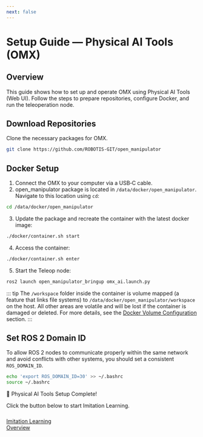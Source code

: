 ```yaml
---
next: false
---
```


# Setup Guide — Physical AI Tools (OMX)

## Overview
This guide shows how to set up and operate OMX using Physical AI Tools (Web UI). Follow the steps to prepare repositories, configure Docker, and run the teleoperation node.

## Download Repositories
Clone the necessary packages for OMX.
```bash
git clone https://github.com/ROBOTIS-GIT/open_manipulator
```

## Docker Setup
1. Connect the OMX to your computer via a USB‑C cable.
2. open_manipulator package is located in `/data/docker/open_manipulator`. Navigate to this location using `cd`:
```bash
cd /data/docker/open_manipulator
```
3. Update the package and recreate the container with the latest docker image:
```bash
./docker/container.sh start
```
4. Access the container:
```bash
./docker/container.sh enter
```
5. Start the Teleop node:
```bash
ros2 launch open_manipulator_bringup omx_ai.launch.py
```
::: tip
The `/workspace` folder inside the container is volume mapped (a feature that links file systems) to `/data/docker/open_manipulator/workspace` on the host. All other areas are volatile and will be lost if the container is damaged or deleted. For more details, see the [Docker Volume Configuration](#docker-volume-configuration) section.
:::


## Set ROS 2 Domain ID
To allow ROS 2 nodes to communicate properly within the same network and avoid conflicts with other systems, you should set a consistent `ROS_DOMAIN_ID`.
```bash
echo 'export ROS_DOMAIN_ID=30' >> ~/.bashrc
source ~/.bashrc
```

🎉 Physical AI Tools Setup Complete!

Click the button below to start Imitation Learning.

<div style='display: flex; justify-content: flex-start; gap: 30px; margin-top: 24px;'>
<a href="/omx/imitation_learning_omx.html" class="button-shortcut">
Imitation Learning<br>Overview
</a>
</div>


